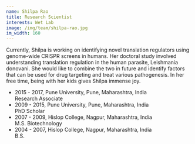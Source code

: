 ```yaml
---
name: Shilpa Rao
title: Research Scientist
interests: Wet Lab
image: /img/team/shilpa-rao.jpg
im_width: 160
---
```

Currently, Shilpa is working on identifying novel translation regulators using genome-wide CRISPR
screens in humans. Her doctoral study involved understanding translation regulation in the
human parasite, Leishmania donovani. She would like to combine the two in future and
identify factors that can be used for drug targeting and treat various pathogenesis. 
In her free time, being with her kids gives Shilpa immense joy.
* 2015 - 2017, Pune University, Pune, Maharashtra, India   
Research Associate
* 2009 - 2015, Pune University, Pune, Maharashtra, India  
PhD Scholar
* 2007 - 2009, Hislop College, Nagpur, Maharashtra, India      
M.S. Biotechnology
* 2004 - 2007, Hislop College, Nagpur, Maharashtra, India   
B.S.
